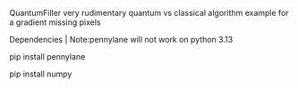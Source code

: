QuantumFiller
very rudimentary quantum vs classical algorithm example for a gradient missing pixels

Dependencies | Note:pennylane will not work on python 3.13


pip install pennylane

pip install numpy
